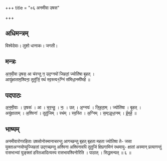 +++
title = "०६ अनमीवा उषस"

+++
## अधिमन्त्रम्
विश्वेदेवाः। लुशो धानाकः। जगती।

## मन्त्रः
अ॒न॒मी॒वा उ॒षस॒ आ च॑रन्तु न॒ उद॒ग्नयो॑ जिहतां॒ ज्योति॑षा बृ॒हत् ।  
आयु॑क्षाताम॒श्विना॒ तूतु॑जिं॒ रथं॑ स्व॒स्त्य१॒॑ग्निं स॑मिधा॒नमी॑महे ॥

## पदपाठः
अ॒न॒मी॒वाः । उ॒षसः॑ । आ । च॒र॒न्तु॒ । नः॒ । उत् । अ॒ग्नयः॑ । जि॒ह॒ता॒म् । ज्योति॑षा । बृ॒हत् ।  
अयु॑क्षाताम् । अ॒श्विना॑ । तूतु॑जिम् । रथ॑म् । स्व॒स्ति । अ॒ग्निम् । स॒म्ऽइ॒धा॒नम् । ई॒म॒हे॒ ॥

## भाष्यम्
अनमीवारोगरहिताः उषसोनोस्मानाचरन्तु आगच्छन्तु बृहत् बृहता महता ज्योतिषा ते- जसा युक्ताअग्नयोप्युज्जिहतां उद्गच्छन्तु अश्विना अश्विनावपि तूतुजिं क्षिप्रगामिनं रथमायु- क्षातां अस्मान् प्रत्यागन्तुं रासभाभ्यां युङ्क्तां हरितआदित्यस्य रासभावश्विनोरिति । पाठात् । सिद्धमन्यत् ॥ ६ ॥